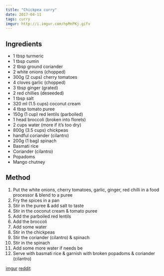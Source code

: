 ```yaml
---
title: "Chickpea curry"
date: 2017-04-11
tags: curry
imgur: http://i.imgur.com/hpMnPKj.gifv
---
```


## Ingredients
- 1 tbsp turmeric
- 1 tbsp cumin
- 2 tbsp ground coriander
- 2 white onions (chopped)
- 300g (2 cups) cherry tomatoes
- 4 cloves garlic (chopped)
- 3 tbsp ginger (grated)
- 2 red chillies (deseeded)
- 1 tbsp salt
- 320 ml (1.5 cups) coconut cream
- 4 tbsp tomato puree
- 150g (1 cup) red lentils (parboiled)
- 1 head broccoli (broken into florets)
- 2 cups water (more if it’s too dry)
- 800g (3.5 cups) chickpeas
- handful coriander (cilantro)
- 200g (1 bag) spinach
- Basmati rice
- Coriander (cilantro)
- Popadoms
- Mango chutney

## Method
1. Put the white onions, cherry tomatoes, garlic, ginger, red chilli in a food processor & blend to a puree
2. Fry the spices in a pan
3. Stir in the puree & add salt to taste
4. Stir in the coconut cream & tomato puree
5. Add the parboiled red lentils
6. Add the broccoli
7. Add some water
8. Stir in the chickpeas
9. Stir the coriander (cilantro) & spinach
10. Stir in the spinach
11. Add some more water if needs be
12. Serve with basmati rice & garnish with broken popadoms & coriander (cilantro)


[imgur](http://i.imgur.com/hpMnPKj.gifv) 
[reddit](https://www.reddit.com/r/GifRecipes/comments/5j1kuj/hearty_chickpea_curry/)
